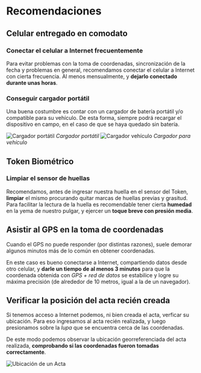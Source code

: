 # Recomendaciones

## Celular entregado en comodato

### Conectar el celular a Internet frecuentemente

Para evitar problemas con la toma de coordenadas, sincronización de la fecha y problemas en general, recomendamos conectar el celular a Internet con cierta frecuencia. Al menos mensualmente, y **dejarlo conectado durante unas horas**.

### Conseguir cargador portátil

Una buena costumbre es contar con un cargador de batería portátil y/o compatible para su vehículo. De esta forma, siempre podrá recargar el dispositivo en campo, en el caso de que se haya quedado sin batería.

![Cargador portátil](/es/latest/img/cargador_portatil.png "Cargador portátil") *Cargador portátil*
![Cargador vehículo](/es/latest/img/cargador_vehiculo.png "Cargador para vehículo") *Cargador para vehículo*

## Token Biométrico

### Limpiar el sensor de huellas

Recomendamos, antes de ingresar nuestra huella en el sensor del Token, **limpiar** el mismo procurando quitar marcas de huellas previas y grasitud. Para facilitar la lectura de la huella es recomendable tener cierta **humedad** en la yema de nuestro pulgar, y ejercer un **toque breve con presión media**.

## Asistir al GPS en la toma de coordenadas

Cuando el GPS no puede responder (por distintas razones), suele demorar algunos minutos más de lo común en obtener coordenadas.

En este caso es bueno conectarse a Internet, compartiendo datos desde otro celular, y **darle un tiempo de al menos 3 minutos** para que la coordenada obtenida con _GPS + red de datos_ se estabilice y logre su máxima precisión (de alrededor de 10 metros, igual a la de un navegador).

## Verificar la posición del acta recién creada

Si tenemos acceso a Internet podemos, ni bien creada el acta, verficar su ubicación. Para eso ingresamos al acta recién realizada, y luego presionamos sobre la _lupa_ que se encuentra cerca de las coordenadas.

De este modo podemos observar la ubicación georreferenciada del acta realizada, **comprobando si las coordenadas fueron tomadas correctamente**.

![Ubicación de un Acta](/es/latest/img/acta_ubicacion.png "Ubicación de un Acta")
